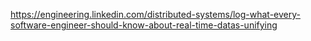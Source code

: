 https://engineering.linkedin.com/distributed-systems/log-what-every-software-engineer-should-know-about-real-time-datas-unifying